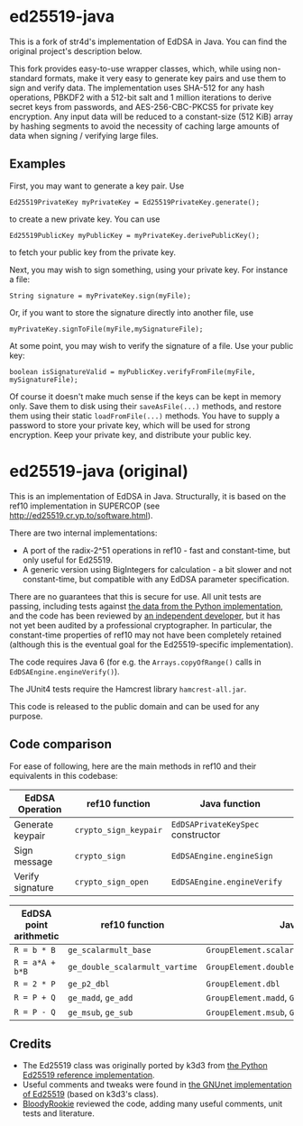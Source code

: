 ed25519-java
============

This is a fork of str4d's implementation of EdDSA in Java. You can find the original project's description below.

This fork provides easy-to-use wrapper classes, which, while using non-standard formats, make it very easy to generate key pairs and use them to sign and verify data.
The implementation uses SHA-512 for any hash operations, PBKDF2 with a 512-bit salt and 1 million iterations to derive secret keys from passwords, and AES-256-CBC-PKCS5 for private key encryption.
Any input data will be reduced to a constant-size (512 KiB) array by hashing segments to avoid the necessity of caching large amounts of data when signing / verifying large files.

Examples
--------

First, you may want to generate a key pair. Use

`Ed25519PrivateKey myPrivateKey = Ed25519PrivateKey.generate();`

to create a new private key. You can use

`Ed25519PublicKey myPublicKey = myPrivateKey.derivePublicKey();`

to fetch your public key from the private key.

Next, you may wish to sign something, using your private key. For instance a file:

`String signature = myPrivateKey.sign(myFile);`

Or, if you want to store the signature directly into another file, use

`myPrivateKey.signToFile(myFile,mySignatureFile);`

At some point, you may wish to verify the signature of a file. Use your public key:

`boolean isSignatureValid = myPublicKey.verifyFromFile(myFile, mySignatureFile);`

Of course it doesn't make much sense if the keys can be kept in memory only. Save them to disk using their `saveAsFile(...)` methods, and restore them using their static `loadFromFile(...)` methods. You have to supply a password to store your private key, which will be used for strong encryption. Keep your private key, and distribute your public key.



ed25519-java (original)
=======================

This is an implementation of EdDSA in Java. Structurally, it is based on the ref10 implementation in SUPERCOP (see http://ed25519.cr.yp.to/software.html).

There are two internal implementations:
* A port of the radix-2^51 operations in ref10 - fast and constant-time, but only useful for Ed25519.
* A generic version using BigIntegers for calculation - a bit slower and not constant-time, but compatible with any EdDSA parameter specification.

There are no guarantees that this is secure for use. All unit tests are passing, including tests against [the data from the Python implementation](http://ed25519.cr.yp.to/python/sign.input), and the code has been reviewed by [an independent developer](https://github.com/BloodyRookie), but it has not yet been audited by a professional cryptographer. In particular, the constant-time properties of ref10 may not have been completely retained (although this is the eventual goal for the Ed25519-specific implementation).

The code requires Java 6 (for e.g. the `Arrays.copyOfRange()` calls in `EdDSAEngine.engineVerify()`).

The JUnit4 tests require the Hamcrest library `hamcrest-all.jar`.

This code is released to the public domain and can be used for any purpose.

Code comparison
---------------

For ease of following, here are the main methods in ref10 and their equivalents in this codebase:

| EdDSA Operation | ref10 function | Java function |
| --------------- | -------------- | ------------- |
| Generate keypair | `crypto_sign_keypair` | `EdDSAPrivateKeySpec` constructor |
| Sign message | `crypto_sign` | `EdDSAEngine.engineSign` |
| Verify signature | `crypto_sign_open` | `EdDSAEngine.engineVerify` |

| EdDSA point arithmetic | ref10 function | Java function |
| ---------------------- | -------------- | ------------- |
| `R = b * B` | `ge_scalarmult_base` | `GroupElement.scalarMultiply` |
| `R = a*A + b*B` | `ge_double_scalarmult_vartime` | `GroupElement.doubleScalarMultiplyVariableTime` |
| `R = 2 * P` | `ge_p2_dbl` | `GroupElement.dbl` |
| `R = P + Q` | `ge_madd`, `ge_add` | `GroupElement.madd`, `GroupElement.add` |
| `R = P - Q` | `ge_msub`, `ge_sub` | `GroupElement.msub`, `GroupElement.sub` |

Credits
-------

* The Ed25519 class was originally ported by k3d3 from [the Python Ed25519 reference implementation](http://ed25519.cr.yp.to/python/ed25519.py).
* Useful comments and tweaks were found in [the GNUnet implementation of Ed25519](https://gnunet.org/svn/gnunet-java/src/main/java/org/gnunet/util/crypto/) (based on k3d3's class).
* [BloodyRookie](https://github.com/BloodyRookie) reviewed the code, adding many useful comments, unit tests and literature.
